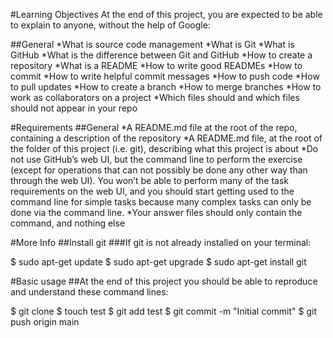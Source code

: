 #Learning Objectives
At the end of this project, you are expected to be able to explain to anyone, without the help of Google:

##General
*What is source code management
*What is Git
*What is GitHub
*What is the difference between Git and GitHub
*How to create a repository
*What is a README
*How to write good READMEs
*How to commit
*How to write helpful commit messages
*How to push code
*How to pull updates
*How to create a branch
*How to merge branches
*How to work as collaborators on a project
*Which files should and which files should not appear in your repo

#Requirements
##General
*A README.md file at the root of the repo, containing a description of the repository
*A README.md file, at the root of the folder of this project (i.e. git), describing what this project is about
*Do not use GitHub’s web UI, but the command line to perform the exercise (except for operations that can not possibly be done any other way than through the web UI). You won’t be able to perform many of the task requirements on the web UI, and you should start getting used to the command line for simple tasks because many complex tasks can only be done via the command line.
*Your answer files should only contain the command, and nothing else

#More Info
##Install git
###If git is not already installed on your terminal:

$ sudo apt-get update
$ sudo apt-get upgrade
$ sudo apt-get install git

#Basic usage
##At the end of this project you should be able to reproduce and understand these command lines:

$ git clone <repo>
$ touch test
$ git add test
$ git commit -m "Initial commit"
$ git push origin main 
